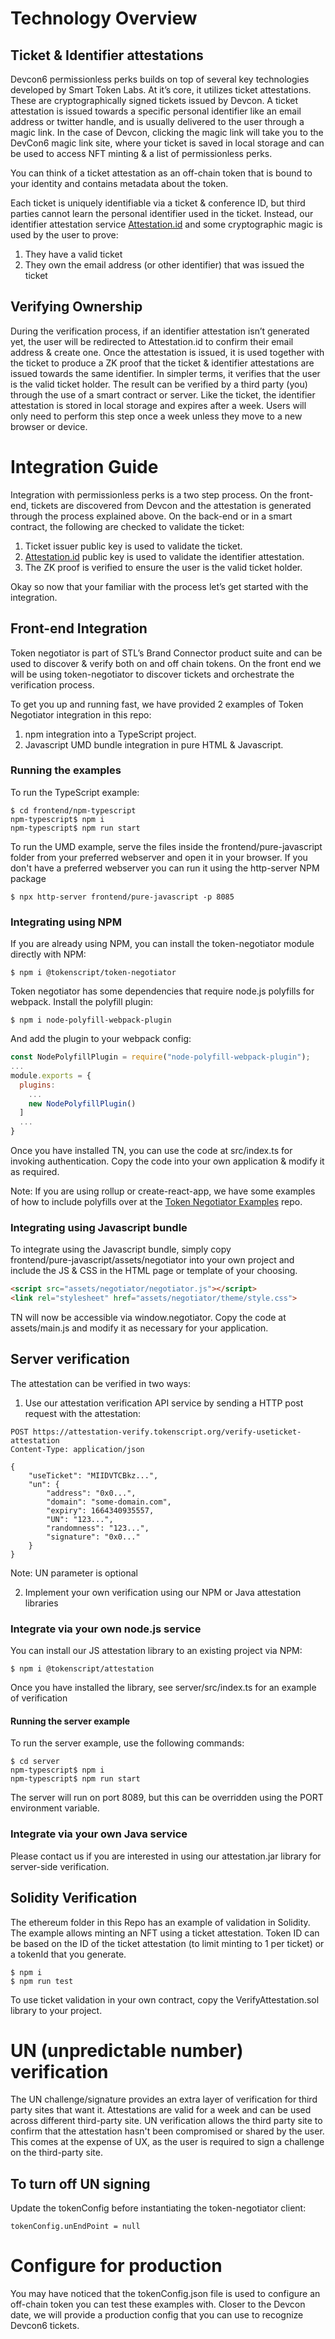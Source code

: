 
# Technology Overview

## Ticket & Identifier attestations

Devcon6 permissionless perks builds on top of several key technologies developed by Smart Token Labs. 
At it’s core, it utilizes ticket attestations. These are cryptographically signed tickets issued by Devcon. 
A ticket attestation is issued towards a specific personal identifier like an email address or twitter handle, 
and is usually delivered to the user through a magic link. In the case of Devcon, clicking the magic link will take 
you to the DevCon6 magic link site, where your ticket is saved in local storage and can be used to access 
NFT minting & a list of permissionless perks.

You can think of a ticket attestation as an off-chain token that is bound to your identity and contains metadata 
about the token.

Each ticket is uniquely identifiable via a ticket & conference ID, but third parties cannot learn the personal 
identifier used in the ticket. Instead, our identifier attestation service [Attestation.id](https://attestation.id) 
and some cryptographic magic is used by the user to prove:

1. They have a valid ticket
2. They own the email address (or other identifier) that was issued the ticket


## Verifying Ownership

During the verification process, if an identifier attestation isn’t generated yet, the user will be redirected to 
Attestation.id to confirm their email address & create one. Once the attestation is issued, it is used together with 
the ticket to produce a ZK proof that the ticket & identifier attestations are issued towards the same identifier. 
In simpler terms, it verifies that the user is the valid ticket holder. The result can be verified by a third party (you) 
through the use of a smart contract or server. Like the ticket, the identifier attestation is stored in local storage 
and expires after a week. Users will only need to perform this step once a week unless they move to a new browser or 
device. 


# Integration Guide

Integration with permissionless perks is a two step process. On the front-end, tickets are discovered from Devcon and the attestation is generated through the process explained above. On the back-end or in a smart contract, the following are checked to validate the ticket:

1. Ticket issuer public key is used to validate the ticket.
2. [Attestation.id](http://Attestation.id) public key is used to validate the identifier attestation.
3. The ZK proof is verified to ensure the user is the valid ticket holder.

Okay so now that your familiar with the process let’s get started with the integration.


## Front-end Integration

Token negotiator is part of STL’s Brand Connector product suite and can be used to discover & verify both on and off 
chain tokens. On the front end we will be using token-negotiator to discover tickets and orchestrate the verification 
process.

To get you up and running fast, we have provided 2 examples of Token Negotiator integration in this repo:

1. npm integration into a TypeScript project.
2. Javascript UMD bundle integration in pure HTML & Javascript.

### Running the examples

To run the TypeScript example:
```shell
$ cd frontend/npm-typescript
npm-typescript$ npm i
npm-typescript$ npm run start
```

To run the UMD example, serve the files inside the frontend/pure-javascript folder from your 
preferred webserver and open it in your browser. If you don't have a preferred webserver you 
can run it using the http-server NPM package

```shell
$ npx http-server frontend/pure-javascript -p 8085
```

### Integrating using NPM

If you are already using NPM, you can install the token-negotiator module directly with NPM:
```shell
$ npm i @tokenscript/token-negotiator
```

Token negotiator has some dependencies that require node.js polyfills for webpack.
Install the polyfill plugin:
```shell
$ npm i node-polyfill-webpack-plugin
```
And add the plugin to your webpack config:

```js
const NodePolyfillPlugin = require("node-polyfill-webpack-plugin");
...
module.exports = {
  plugins: 
    ...
    new NodePolyfillPlugin()  
  ]
  ...
}
```

Once you have installed TN, you can use the code at src/index.ts for invoking authentication. 
Copy the code into your own application & modify it as required.

Note: If you are using rollup or create-react-app, we have some examples of how to include polyfills 
over at the [Token Negotiator Examples](https://github.com/TokenScript/token-negotiator-examples) repo.

### Integrating using Javascript bundle

To integrate using the Javascript bundle, simply copy  
frontend/pure-javascript/assets/negotiator into your own project and include the JS & CSS in 
the HTML page or template of your choosing.

```html
<script src="assets/negotiator/negotiator.js"></script>
<link rel="stylesheet" href="assets/negotiator/theme/style.css">
```

TN will now be accessible via window.negotiator. Copy the code at assets/main.js and modify it 
as necessary for your application.

## Server verification

The attestation can be verified in two ways:

1. Use our attestation verification API service by sending a HTTP post request with the attestation:

```http request
POST https://attestation-verify.tokenscript.org/verify-useticket-attestation
Content-Type: application/json

{
    "useTicket": "MIIDVTCBkz...",
    "un": {
        "address": "0x0...",
        "domain": "some-domain.com",
        "expiry": 1664340935557,
        "UN": "123...",
        "randomness": "123...",
        "signature": "0x0..."
    }
}
```

Note: UN parameter is optional

2. Implement your own verification using our NPM or Java attestation libraries

### Integrate via your own node.js service

You can install our JS attestation library to an existing project via NPM:

```shell
$ npm i @tokenscript/attestation
```

Once you have installed the library, see server/src/index.ts for an example of verification

#### Running the server example

To run the server example, use the following commands:

```shell
$ cd server
npm-typescript$ npm i
npm-typescript$ npm run start
```

The server will run on port 8089, but this can be overridden using the PORT environment variable. 

### Integrate via your own Java service

Please contact us if you are interested in using our attestation.jar library for server-side verification.

## Solidity Verification

The ethereum folder in this Repo has an example of validation in Solidity. The example allows minting an NFT using a ticket attestation.
Token ID can be based on the ID of the ticket attestation (to limit minting to 1 per ticket) or a tokenId that you generate.

```shell
$ npm i
$ npm run test
```

To use ticket validation in your own contract, copy the VerifyAttestation.sol library to your project.

# UN (unpredictable number) verification

The UN challenge/signature provides an extra layer of verification for third party sites that want it. 
Attestations are valid for a week and can be used across different third-party site. 
UN verification allows the third party site to confirm that the attestation hasn't been compromised or shared by the user. 
This comes at the expense of UX, as the user is required to sign a challenge on the third-party site. 

## To turn off UN signing

Update the tokenConfig before instantiating the token-negotiator client:

`tokenConfig.unEndPoint = null`

# Configure for production

You may have noticed that the tokenConfig.json file is used to configure an off-chain token you can test these examples with. 
Closer to the Devcon date, we will provide a production config that you can use to recognize Devcon6 tickets.